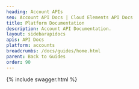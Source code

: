 ```yaml
---
heading: Account APIs
seo: Account API Docs | Cloud Elements API Docs
title: Platform Documentation
description: Account API Documentation.
layout: sidebarapidocs
apis: API Docs
platform: accounts
breadcrumbs: /docs/guides/home.html
parent: Back to Guides
order: 90
---
```


{% include swagger.html %}
